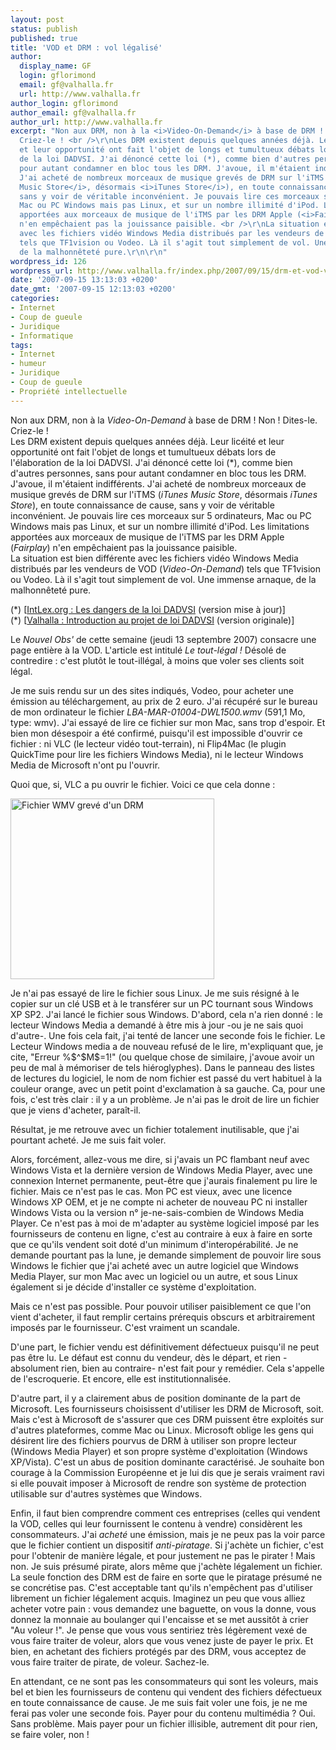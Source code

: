 ```yaml
---
layout: post
status: publish
published: true
title: 'VOD et DRM : vol légalisé'
author:
  display_name: GF
  login: gflorimond
  email: gf@valhalla.fr
  url: http://www.valhalla.fr
author_login: gflorimond
author_email: gf@valhalla.fr
author_url: http://www.valhalla.fr
excerpt: "Non aux DRM, non à la <i>Video-On-Demand</i> à base de DRM ! Non ! Dites-le.
  Criez-le ! <br />\r\nLes DRM existent depuis quelques années déjà. Leur licéité
  et leur opportunité ont fait l'objet de longs et tumultueux débats lors de l'élaboration
  de la loi DADVSI. J'ai dénoncé cette loi (*), comme bien d'autres personnes, sans
  pour autant condamner en bloc tous les DRM. J'avoue, il m'étaient indifférents.
  J'ai acheté de nombreux morceaux de musique grevés de DRM sur l'iTMS (<i>iTunes
  Music Store</i>, désormais <i>iTunes Store</i>), en toute connaissance de cause,
  sans y voir de véritable inconvénient. Je pouvais lire ces morceaux sur 5 ordinateurs,
  Mac ou PC Windows mais pas Linux, et sur un nombre illimité d'iPod. Les limitations
  apportées aux morceaux de musique de l'iTMS par les DRM Apple (<i>Fairplay</i>)
  n'en empêchaient pas la jouissance paisible. <br />\r\nLa situation est bien différente
  avec les fichiers vidéo Windows Media distribués par les vendeurs de VOD (<i>Video-On-Demand</i>)
  tels que TF1vision ou Vodeo. Là il s'agit tout simplement de vol. Une immense arnaque,
  de la malhonnêteté pure.\r\n\r\n"
wordpress_id: 126
wordpress_url: http://www.valhalla.fr/index.php/2007/09/15/drm-et-vod-vol-legalise/
date: '2007-09-15 13:13:03 +0200'
date_gmt: '2007-09-15 12:13:03 +0200'
categories:
- Internet
- Coup de gueule
- Juridique
- Informatique
tags:
- Internet
- humeur
- Juridique
- Coup de gueule
- Propriété intellectuelle
---
```

<p>Non aux DRM, non à la <i>Video-On-Demand</i> à base de DRM ! Non ! Dites-le. Criez-le ! <br />
Les DRM existent depuis quelques années déjà. Leur licéité et leur opportunité ont fait l'objet de longs et tumultueux débats lors de l'élaboration de la loi DADVSI. J'ai dénoncé cette loi (*), comme bien d'autres personnes, sans pour autant condamner en bloc tous les DRM. J'avoue, il m'étaient indifférents. J'ai acheté de nombreux morceaux de musique grevés de DRM sur l'iTMS (<i>iTunes Music Store</i>, désormais <i>iTunes Store</i>), en toute connaissance de cause, sans y voir de véritable inconvénient. Je pouvais lire ces morceaux sur 5 ordinateurs, Mac ou PC Windows mais pas Linux, et sur un nombre illimité d'iPod. Les limitations apportées aux morceaux de musique de l'iTMS par les DRM Apple (<i>Fairplay</i>) n'en empêchaient pas la jouissance paisible. <br />
La situation est bien différente avec les fichiers vidéo Windows Media distribués par les vendeurs de VOD (<i>Video-On-Demand</i>) tels que TF1vision ou Vodeo. Là il s'agit tout simplement de vol. Une immense arnaque, de la malhonnêteté pure.</p>
<p><a id="more"></a><a id="more-126"></a></p>
<p>(*) [<a href="http://www.intlex.org/Des-dangers-de-la-loi-DADVSI.html">IntLex.org : Les dangers de la loi DADVSI</a> (version mise à jour)]<br />
(*) [<a href="http://www.valhalla.fr/index.php/2006/01/27/introduction-au-projet-de-loi-dadvsi/">Valhalla : Introduction au projet de loi DADVSI</a> (version originale)]</p>
<p>Le <i>Nouvel Obs'</i> de cette semaine (jeudi 13 septembre 2007) consacre une page entière à la VOD. L'article est intitulé <i>Le tout-légal !</i> Désolé de contredire : c'est plutôt le tout-illégal, à moins que voler ses clients soit légal. </p>
<p>Je me suis rendu sur un des sites indiqués, Vodeo, pour acheter une émission au téléchargement, au prix de 2 euro. J'ai récupéré sur le bureau de mon ordinateur le fichier <i>LBA-MAR-01004-DWL1500.wmv</i> (591,1 Mo, type: wmv). J'ai essayé de lire ce fichier sur mon Mac, sans trop d'espoir. Et bien mon désespoir a été confirmé, puisqu'il est impossible d'ouvrir ce fichier : ni VLC (le lecteur vidéo tout-terrain), ni Flip4Mac (le plugin QuickTime pour lire les fichiers Windows Media), ni le lecteur Windows Media de Microsoft n'ont pu l'ouvrir.</p>
<p>Quoi que, si, VLC a pu ouvrir le fichier. Voici ce que cela donne :</p>
<p><a href="http://www.flickr.com/photos/valhallafr/1386517608/" title="Partage de photos"><img src="http://farm2.static.flickr.com/1340/1386517608_e641385aba_o.png" width="326" height="289" alt="Fichier WMV grevé d'un DRM" /></a></p>
<p>Je n'ai pas essayé de lire le fichier sous Linux. Je me suis résigné à le copier sur un clé USB et à le transférer sur un PC tournant sous Windows XP SP2. J'ai lancé le fichier sous Windows. D'abord, cela n'a rien donné : le lecteur Windows Media a demandé à être mis à jour -ou je ne sais quoi d'autre-. Une fois cela fait, j'ai tenté de lancer une seconde fois le fichier. Le Lecteur Windows media a de nouveau refusé de le lire, m'expliquant que, je cite, "Erreur %$^$M$=1!" (ou quelque chose de similaire, j'avoue avoir un peu de mal à mémoriser de tels hiéroglyphes). Dans le panneau des listes de lectures du logiciel, le nom de nom fichier est passé du vert habituel à la couleur orange, avec un petit point d'exclamation à sa gauche. Ca, pour une fois, c'est très clair : il y a un problème. Je n'ai pas le droit de lire un fichier que je viens d'acheter, paraît-il.</p>
<p>Résultat, je me retrouve avec un fichier totalement inutilisable, que j'ai pourtant acheté. Je me suis fait voler.</p>
<p>Alors, forcément, allez-vous me dire, si j'avais un PC flambant neuf avec Windows Vista et la dernière version de Windows Media Player, avec une connexion Internet permanente, peut-être que j'aurais finalement pu lire le fichier. Mais ce n'est pas le cas. Mon PC est vieux, avec une licence Windows XP OEM, et je ne compte ni acheter de nouveau PC ni installer Windows Vista ou la version n° je-ne-sais-combien de Windows Media Player. Ce n'est pas à moi de m'adapter au système logiciel imposé par les fournisseurs de contenu en ligne, c'est au contraire à eux à faire en sorte que ce qu'ils vendent soit doté d'un minimum d'interopérabilité. Je ne demande pourtant pas la lune, je demande simplement de pouvoir lire sous Windows le fichier que j'ai acheté avec un autre logiciel que Windows Media Player, sur mon Mac avec un logiciel ou un autre, et sous Linux également si je décide d'installer ce système d'exploitation.</p>
<p>Mais ce n'est pas possible. Pour pouvoir utiliser paisiblement ce que l'on vient d'acheter, il faut remplir certains prérequis obscurs et arbitrairement imposés par le fournisseur. C'est vraiment un scandale. </p>
<p>D'une part, le fichier vendu est définitivement défectueux puisqu'il ne peut pas être lu. Le défaut est connu du vendeur, dès le départ, et rien -absolument rien, bien au contraire- n'est fait pour y remédier. Cela s'appelle de l'escroquerie. Et encore, elle est institutionnalisée.</p>
<p>D'autre part, il y a clairement abus de position dominante de la part de Microsoft. Les fournisseurs choisissent d'utiliser les DRM de Microsoft, soit. Mais c'est à Microsoft de s'assurer que ces DRM puissent être exploités sur d'autres plateformes, comme Mac ou Linux. Microsoft oblige les gens qui désirent lire des fichiers pourvus de DRM à utiliser son propre lecteur (Windows Media Player) et son propre système d'exploitation (Windows XP/Vista). C'est un abus de position dominante caractérisé. Je souhaite bon courage à la Commission Européenne et je lui dis que je serais vraiment ravi si elle pouvait imposer à Microsoft de rendre son système de protection utilisable sur d'autres systèmes que Windows.</p>
<p>Enfin, il faut bien comprendre comment ces entreprises (celles qui vendent la VOD, celles qui leur fournissent le contenu à vendre) considèrent les consommateurs. J'ai <i>acheté</i> une émission, mais je ne peux pas la voir parce que le fichier contient un dispositif <i>anti-piratage</i>. Si j'achète un fichier, c'est pour l'obtenir de manière légale, et pour justement ne pas le pirater ! Mais non. Je suis présumé pirate, alors même que j'achète légalement un fichier. La seule fonction des DRM est de faire en sorte que le piratage présumé ne se concrétise pas. C'est acceptable tant qu'ils n'empêchent pas d'utiliser librement un fichier légalement acquis. Imaginez un peu que vous alliez acheter votre pain : vous demandez une baguette, on vous la donne, vous donnez la monnaie au boulanger qui l'encaisse et se met aussitôt à crier "Au voleur !". Je pense que vous vous sentiriez très légèrement vexé de vous faire traiter de voleur, alors que vous venez juste de payer le prix. Et bien, en achetant des fichiers protégés par des DRM, vous acceptez de vous faire traiter de pirate, de voleur. Sachez-le.</p>
<p>En attendant, ce ne sont pas les consommateurs qui sont les voleurs, mais bel et bien les fournisseurs de contenu qui vendent des fichiers défectueux en toute connaissance de cause. Je me suis fait voler une fois, je ne me ferai pas voler une seconde fois. Payer pour du contenu multimédia ? Oui. Sans problème. Mais payer pour un fichier illisible, autrement dit pour rien, se faire voler, non !</p>
